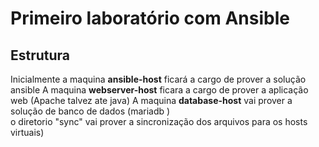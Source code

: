 # Primeiro laboratório com Ansible 

## Estrutura 

Inicialmente a maquina **ansible-host** ficará a cargo de prover a solução ansible 
A maquina **webserver-host** ficara a cargo de prover a aplicação web (Apache talvez ate java)
A maquina **database-host** vai prover a solução de banco de dados (mariadb )  
o diretorio "sync" vai prover a sincronização dos arquivos para os hosts virtuais) 

